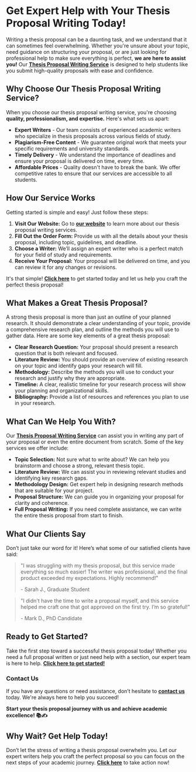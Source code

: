 # Get Expert Help with Your Thesis Proposal Writing Today!

Writing a thesis proposal can be a daunting task, and we understand that it can sometimes feel overwhelming. Whether you're unsure about your topic, need guidance on structuring your proposal, or are just looking for professional help to make sure everything is perfect, **we are here to assist you!** Our [**Thesis Proposal Writing Service**](https://tinyurl.com/topessay?keyword=thesis+proposal+writing+service) is designed to help students like you submit high-quality proposals with ease and confidence.

## Why Choose Our Thesis Proposal Writing Service?

When you choose our thesis proposal writing service, you're choosing **quality, professionalism, and expertise.** Here's what sets us apart:

- **Expert Writers** - Our team consists of experienced academic writers who specialize in thesis proposals across various fields of study.
- **Plagiarism-Free Content** - We guarantee original work that meets your specific requirements and university standards.
- **Timely Delivery** - We understand the importance of deadlines and ensure your proposal is delivered on time, every time.
- **Affordable Prices** - Quality doesn't have to break the bank. We offer competitive rates to ensure that our services are accessible to all students.

## How Our Service Works

Getting started is simple and easy! Just follow these steps:

1. **Visit Our Website:** Go to [**our website**](https://tinyurl.com/topessay?keyword=thesis+proposal+writing+service) to learn more about our thesis proposal writing services.
2. **Fill Out the Order Form:** Provide us with all the details about your thesis proposal, including topic, guidelines, and deadline.
3. **Choose a Writer:** We’ll assign an expert writer who is a perfect match for your field of study and requirements.
4. **Receive Your Proposal:** Your proposal will be delivered on time, and you can review it for any changes or revisions.

It's that simple! [**Click here**](https://tinyurl.com/topessay?keyword=thesis+proposal+writing+service) to get started today and let us help you craft the perfect thesis proposal!

## What Makes a Great Thesis Proposal?

A strong thesis proposal is more than just an outline of your planned research. It should demonstrate a clear understanding of your topic, provide a comprehensive research plan, and outline the methods you will use to gather data. Here are some key elements of a great thesis proposal:

- **Clear Research Question:** Your proposal should present a research question that is both relevant and focused.
- **Literature Review:** You should provide an overview of existing research on your topic and identify gaps your research will fill.
- **Methodology:** Describe the methods you will use to conduct your research and justify why they are appropriate.
- **Timeline:** A clear, realistic timeline for your research process will show your planning and organizational skills.
- **Bibliography:** Provide a list of resources and references you plan to use in your research.

## What Can We Help You With?

Our [**Thesis Proposal Writing Service**](https://tinyurl.com/topessay?keyword=thesis+proposal+writing+service) can assist you in writing any part of your proposal or even the entire document from scratch. Some of the key services we offer include:

- **Topic Selection:** Not sure what to write about? We can help you brainstorm and choose a strong, relevant thesis topic.
- **Literature Review:** We can assist you in reviewing relevant studies and identifying key research gaps.
- **Methodology Design:** Get expert help in designing research methods that are suitable for your project.
- **Proposal Structure:** We can guide you in organizing your proposal for clarity and coherence.
- **Full Proposal Writing:** If you need complete assistance, we can write the entire thesis proposal from start to finish.

## What Our Clients Say

Don’t just take our word for it! Here’s what some of our satisfied clients have said:

> "I was struggling with my thesis proposal, but this service made everything so much easier! The writer was professional, and the final product exceeded my expectations. Highly recommend!"
> 
> <footer>- Sarah J., Graduate Student</footer>

> "I didn't have the time to write a proposal myself, and this service helped me craft one that got approved on the first try. I’m so grateful!"
> 
> <footer>- Mark D., PhD Candidate</footer>

## Ready to Get Started?

Take the first step toward a successful thesis proposal today! Whether you need a full proposal written or just need help with a section, our expert team is here to help. [**Click here to get started!**](https://tinyurl.com/topessay?keyword=thesis+proposal+writing+service)

### Contact Us

If you have any questions or need assistance, don’t hesitate to [**contact us**](https://tinyurl.com/topessay?keyword=thesis+proposal+writing+service) today. We're always here to help you succeed!

**Start your thesis proposal journey with us and achieve academic excellence! 📚✍️**

## Why Wait? Get Help Today!

Don’t let the stress of writing a thesis proposal overwhelm you. Let our expert writers help you craft the perfect proposal so you can focus on the next steps of your academic journey. [**Click here**](https://tinyurl.com/topessay?keyword=thesis+proposal+writing+service) to take action now!
